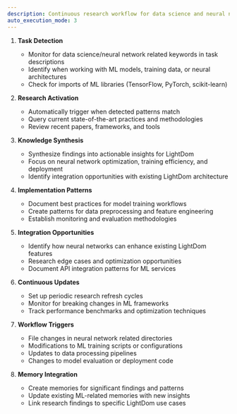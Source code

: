 ```yaml
---
description: Continuous research workflow for data science and neural network best practices, triggered on relevant tasks
auto_execution_mode: 3
---
```


1. **Task Detection**
   - Monitor for data science/neural network related keywords in task descriptions
   - Identify when working with ML models, training data, or neural architectures
   - Check for imports of ML libraries (TensorFlow, PyTorch, scikit-learn)

2. **Research Activation**
   - Automatically trigger when detected patterns match
   - Query current state-of-the-art practices and methodologies
   - Review recent papers, frameworks, and tools

3. **Knowledge Synthesis**
   - Synthesize findings into actionable insights for LightDom
   - Focus on neural network optimization, training efficiency, and deployment
   - Identify integration opportunities with existing LightDom architecture

4. **Implementation Patterns**
   - Document best practices for model training workflows
   - Create patterns for data preprocessing and feature engineering
   - Establish monitoring and evaluation methodologies

5. **Integration Opportunities**
   - Identify how neural networks can enhance existing LightDom features
   - Research edge cases and optimization opportunities
   - Document API integration patterns for ML services

6. **Continuous Updates**
   - Set up periodic research refresh cycles
   - Monitor for breaking changes in ML frameworks
   - Track performance benchmarks and optimization techniques

7. **Workflow Triggers**
   - File changes in neural network related directories
   - Modifications to ML training scripts or configurations
   - Updates to data processing pipelines
   - Changes to model evaluation or deployment code

8. **Memory Integration**
   - Create memories for significant findings and patterns
   - Update existing ML-related memories with new insights
   - Link research findings to specific LightDom use cases